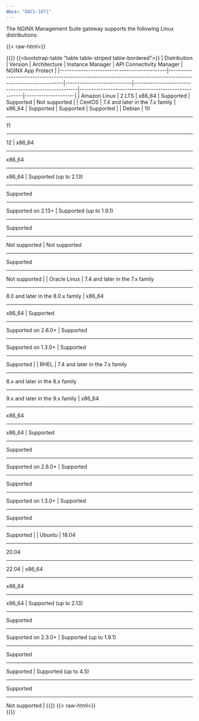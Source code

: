 ```yaml
---
docs: "DOCS-1071"
---
```


The NGINX Management Suite gateway supports the following Linux distributions:

{{< raw-html>}}<div class="table-responsive">{{</raw-html>}}
{{<bootstrap-table "table table-striped table-bordered">}}
| Distribution                                | Version                                                                                                      | Architecture               | Instance Manager                                    | API Connectivity Manager                            | NGINX App Protect  |
|---------------------------------------------|----------------------------------------------------------------------------------------------------------------|----------------------------|------------------------------------------------------|------------------------------------------------------|---------------------|
| Amazon Linux                                | 2 LTS                                                                                                          | x86_64                     | Supported                                            | Supported                                           | <i class="fa-solid fa-ban" style="color: red"></i> Not supported       |
| CentOS                                      | 7.4 and later in the 7.x family                                                                                | x86_64                     | Supported                                            | Supported                                           | Supported           |
| Debian                                      | 10 <hr>11<hr>12 | x86_64<hr>x86_64<hr>x86_64  | <i class="fa-solid fa-exclamation-triangle" style="color: orange"></i> Supported (up to 2.13)<hr>Supported<hr>Supported on 2.13+     |   <i class="fa-solid fa-exclamation-triangle" style="color: orange"></i> Supported (up to 1.9.1)<hr>Supported<hr><i class="fa-solid fa-ban" style="color: red"></i> Not supported   | <i class="fa-solid fa-ban" style="color: red"></i> Not supported<hr>Supported<hr><i class="fa-solid fa-ban" style="color: red"></i> Not supported |
| Oracle Linux                                | 7.4 and later in the 7.x family<hr>8.0 and later in the 8.0.x family                                           | x86_64<hr>x86_64            | Supported<hr>Supported on 2.6.0+                    | Supported<hr>Supported on 1.3.0+                   | Supported<hr>Supported |
| RHEL                                        | 7.4 and later in the 7.x family<hr>8.x and later in the 8.x family<hr>9.x and later in the 9.x family          | x86_64<hr>x86_64<hr>x86_64  | Supported<hr>Supported<hr>Supported on 2.6.0+       | Supported<hr>Supported<hr>Supported on 1.3.0+      | Supported<hr>Supported<hr><i class="fa-solid fa-ban" style="color: red"></i> Supported |
| Ubuntu                                      | 18.04 <hr>20.04<hr>22.04 | x86_64<hr>x86_64<hr>x86_64  | <i class="fa-solid fa-exclamation-triangle" style="color: orange"></i> Supported (up to 2.13)<hr>Supported<hr>Supported on 2.3.0+ | <i class="fa-solid fa-exclamation-triangle" style="color: orange"></i> Supported (up to 1.9.1)<hr>Supported<hr>Supported  | Supported (up to 4.5)<hr>Supported<hr><i class="fa-solid fa-ban" style="color: red"></i> Not supported |
{{</bootstrap-table>}}
{{< raw-html>}}</div>{{</raw-html>}}
